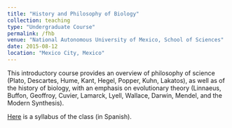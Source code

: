 ```yaml
---
title: "History and Philosophy of Biology"
collection: teaching
type: "Undergraduate Course"
permalink: /fhb
venue: "National Autonomous University of Mexico, School of Sciences"
date: 2015-08-12
location: "Mexico City, Mexico"
---
```


This introductory course provides an overview of philosophy of science (Plato, Descartes, Hume, Kant, Hegel, Popper, Kuhn, Lakatos), as well as of the history of biology, with an emphasis on evolutionary theory (Linnaeus, Buffon, Geoffroy, Cuvier, Lamarck, Lyell, Wallace, Darwin, Mendel, and the Modern Synthesis).

[Here](http://www.fciencias.unam.mx/asignaturas/1101.pdf) is a syllabus of the class (in Spanish). 
